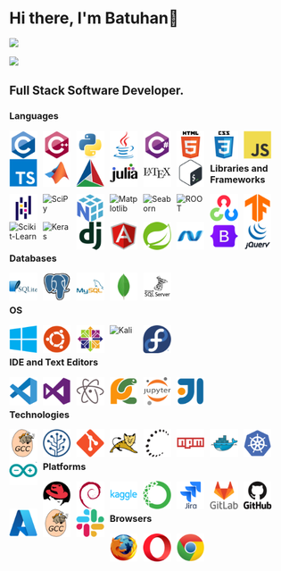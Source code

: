 # Hi there, I'm Batuhan👋 
![](https://komarev.com/ghpvc/?username=ctolon)

<img src="https://github-readme-stats.vercel.app/api?username=ctolon&&show_icons=true&title_color=#263238&icon_color=bb2acf&text_color=#263238&bg_color=#CFD8DC">

## Full Stack Software Developer.

### Languages
<img align="left" alt="C" width="50px" src="https://github.com/devicons/devicon/blob/master/icons/c/c-original.svg" style="padding-right:10px;" />
<img align="left" alt="C++" width="50px" src="https://github.com/devicons/devicon/blob/master/icons/cplusplus/cplusplus-original.svg" style="padding-right:10px;" />
<img align="left" alt="Python" width="50px" src="https://github.com/devicons/devicon/blob/master/icons/python/python-original.svg" style="padding-right:10px;" />
<img align="left" alt="Java" width="50px" src="https://github.com/devicons/devicon/blob/master/icons/java/java-original.svg" style="padding-right:10px;" />
<img align="left" alt="C#" width="50px" src="https://github.com/devicons/devicon/blob/master/icons/csharp/csharp-original.svg" style="padding-right:10px;" />
<img align="left" alt="HTML" width="50px" src="https://github.com/devicons/devicon/blob/master/icons/html5/html5-original-wordmark.svg" style="padding-right:10px;" />
<img align="left" alt="CSS" width="50px" src="https://github.com/devicons/devicon/blob/master/icons/css3/css3-original-wordmark.svg" style="padding-right:10px;" />
<img align="left" alt="Javascript" width="50px" src="https://github.com/devicons/devicon/blob/master/icons/javascript/javascript-original.svg" style="padding-right:10px;" />
<img align="left" alt="TypeScript" width="50px" src="https://github.com/devicons/devicon/blob/master/icons/typescript/typescript-original.svg" style="padding-right:10px;" />
<img align="left" alt="MATLAB" width="50px" src="https://github.com/devicons/devicon/blob/master/icons/matlab/matlab-original.svg" style="padding-right:10px;" />
<img align="left" alt="CMake" width="50px" src="https://github.com/devicons/devicon/blob/master/icons/cmake/cmake-original.svg" style="padding-right:10px;" />
<img align="left" alt="Julia" width="50px" src="https://github.com/devicons/devicon/blob/master/icons/julia/julia-original-wordmark.svg" style="padding-right:10px;" />
<img align="left" alt="LaTeX" width="50px" src="https://github.com/devicons/devicon/blob/master/icons/latex/latex-original.svg" style="padding-right:10px;" />
<img align="left" alt="Bash" width="50px" src="https://github.com/devicons/devicon/blob/master/icons/bash/bash-original.svg" style="padding-right:10px;" />

<br/><br/>

### Libraries and Frameworks
<img align="left" alt="Pandas" width="50px" src="https://github.com/devicons/devicon/blob/master/icons/pandas/pandas-original.svg" style="padding-right:10px;" />
<img align="left" alt="SciPy" width="50px" src="https://upload.wikimedia.org/wikipedia/commons/b/b2/SCIPY_2.svg" style="padding-right:10px;" />
<img align="left" alt="Numpy" width="50px" src="https://github.com/devicons/devicon/blob/master/icons/numpy/numpy-original.svg" style="padding-right:10px;" />
<img align="left" alt="Matplotlib" width="50px" src="https://upload.wikimedia.org/wikipedia/commons/8/84/Matplotlib_icon.svg" style="padding-right:10px;" />
<img align="left" alt="Seaborn" width="50px" src="https://seaborn.pydata.org/_images/logo-mark-lightbg.svg" style="padding-right:10px;" />
<img align="left" alt="ROOT" width="50px" src="https://root.cern/img/logos/ROOT_Logo/misc/generic-logo-cyan-512.png" style="padding-right:10px;" />
<img align="left" alt="OpenCv" width="50px" src="https://github.com/devicons/devicon/blob/master/icons/opencv/opencv-original.svg" style="padding-right:10px;" />
<img align="left" alt="Tensorflow" width="50px" src="https://github.com/devicons/devicon/blob/master/icons/tensorflow/tensorflow-original.svg" style="padding-right:10px;" />
<img align="left" alt="Scikit-Learn" width="50px" src="https://upload.wikimedia.org/wikipedia/commons/thumb/0/05/Scikit_learn_logo_small.svg/1200px-Scikit_learn_logo_small.svg.png" style="padding-right:10px;" />
<img align="left" alt="Keras" width="50px" src="https://upload.wikimedia.org/wikipedia/commons/a/ae/Keras_logo.svg" style="padding-right:10px;" />
<img align="left" alt="Django" width="50px" src="https://github.com/devicons/devicon/blob/master/icons/django/django-plain.svg" style="padding-right:10px;" />
<img align="left" alt="Angular" width="50px" src="https://github.com/devicons/devicon/blob/master/icons/angularjs/angularjs-original.svg" style="padding-right:10px;" />
<img align="left" alt="Spring" width="50px" src="https://github.com/devicons/devicon/blob/master/icons/spring/spring-original.svg" style="padding-right:10px;" />
<img align="left" alt="dotnet" width="50px" src="https://github.com/devicons/devicon/blob/master/icons/dot-net/dot-net-original.svg" style="padding-right:10px;" />
<br/><br/>
<img align="left" alt="boostrap" width="50px" src="https://github.com/devicons/devicon/blob/master/icons/bootstrap/bootstrap-original.svg" style="padding-right:10px;" />
<img align="left" alt="jquery" width="50px" src="https://github.com/devicons/devicon/blob/master/icons/jquery/jquery-original-wordmark.svg" style="padding-right:10px;" />

<br/><br/>

### Databases
<img align="left" alt="SQLite" width="50px" src="https://github.com/devicons/devicon/blob/master/icons/sqlite/sqlite-original-wordmark.svg" style="padding-right:10px;" />
<img align="left" alt="PostgreSQL" width="50px" src="https://github.com/devicons/devicon/blob/master/icons/postgresql/postgresql-original.svg" style="padding-right:10px;" />
<img align="left" alt="MySQL" width="50px" src="https://github.com/devicons/devicon/blob/master/icons/mysql/mysql-original-wordmark.svg" style="padding-right:10px;" />
<img align="left" alt="MongoDB" width="50px" src="https://github.com/devicons/devicon/blob/master/icons/mongodb/mongodb-original.svg" style="padding-right:10px;" />
<img align="left" alt="MSSQL" width="50px" src="https://github.com/devicons/devicon/blob/master/icons/microsoftsqlserver/microsoftsqlserver-plain-wordmark.svg" style="padding-right:10px;" />

<br/><br/>

### OS
<img align="left" alt="Windows" width="50px" src="https://github.com/devicons/devicon/blob/master/icons/windows8/windows8-original.svg" style="padding-right:10px;" />
<img align="left" alt="Ubuntu" width="50px" src="https://github.com/devicons/devicon/blob/master/icons/ubuntu/ubuntu-plain.svg" style="padding-right:10px;" />
<img align="left" alt="CentOS" width="50px" src="https://github.com/devicons/devicon/blob/master/icons/centos/centos-original.svg" style="padding-right:10px;" />
<img align="left" alt="Kali" width="50px" src="https://upload.wikimedia.org/wikipedia/commons/2/2b/Kali-dragon-icon.svg" style="padding-right:10px;" />
<img align="left" alt="Fedora" width="50px" src="https://github.com/devicons/devicon/blob/master/icons/fedora/fedora-original.svg" style="padding-right:10px;" />

<br/><br/>

### IDE and Text Editors
<img align="left" alt="VsCode" width="50px" src="https://github.com/devicons/devicon/blob/master/icons/vscode/vscode-original.svg" style="padding-right:10px;" />
<img align="left" alt="VStudio" width="50px" src="https://github.com/devicons/devicon/blob/master/icons/visualstudio/visualstudio-plain.svg" style="padding-right:10px;" />
<img align="left" alt="Atom" width="50px" src="https://github.com/devicons/devicon/blob/master/icons/atom/atom-original.svg" style="padding-right:10px;" />
<img align="left" alt="PyCharm" width="50px" src="https://github.com/devicons/devicon/blob/master/icons/pycharm/pycharm-original.svg" style="padding-right:10px;" />
<img align="left" alt="Jupyter Notebook" width="50px" src="https://github.com/devicons/devicon/blob/master/icons/jupyter/jupyter-original-wordmark.svg" style="padding-right:10px;" />
<img align="left" alt="intellij" width="50px" src="https://github.com/devicons/devicon/blob/master/icons/intellij/intellij-original.svg" style="padding-right:10px;" />

<br/><br/>

### Technologies
<img align="left" alt="GCC" width="50px" src="https://github.com/devicons/devicon/blob/master/icons/gcc/gcc-original.svg" style="padding-right:10px;" />
<img align="left" alt="SourceTree" width="50px" src="https://github.com/devicons/devicon/blob/master/icons/sourcetree/sourcetree-original.svg" style="padding-right:10px;" />
<img align="left" alt="Git" width="50px" src="https://github.com/devicons/devicon/blob/master/icons/git/git-original.svg" style="padding-right:10px;" />
<img align="left" alt="Tomcat" width="50px" src="https://github.com/devicons/devicon/blob/master/icons/tomcat/tomcat-original.svg" style="padding-right:10px;" />
<img align="left" alt="ssh" width="50px" src="https://github.com/devicons/devicon/blob/master/icons/ssh/ssh-original.svg" style="padding-right:10px;" />
<img align="left" alt="npm" width="50px" src="https://github.com/devicons/devicon/blob/master/icons/npm/npm-original-wordmark.svg" style="padding-right:10px;" />
<img align="left" alt="Docker" width="50px" src="https://github.com/devicons/devicon/blob/master/icons/docker/docker-original.svg" style="padding-right:10px;" />
<img align="left" alt="Kubernetes" width="50px" src="https://github.com/devicons/devicon/blob/master/icons/kubernetes/kubernetes-plain.svg" style="padding-right:10px;" />
<img align="left" alt="Arduino" width="50px" src="https://github.com/devicons/devicon/blob/master/icons/arduino/arduino-original.svg" style="padding-right:10px;" />



<br/><br/>

### Platforms
<img align="left" alt="Redhat" width="50px" src="https://github.com/devicons/devicon/blob/master/icons/redhat/redhat-original.svg" style="padding-right:10px;" />
<img align="left" alt="Debian" width="50px" src="https://github.com/devicons/devicon/blob/master/icons/debian/debian-original.svg" style="padding-right:10px;" />
<img align="left" alt="Kaggle" width="50px" src="https://github.com/devicons/devicon/blob/master/icons/kaggle/kaggle-original-wordmark.svg" style="padding-right:10px;" />
<img align="left" alt="Anaconda" width="50px" src="https://github.com/devicons/devicon/blob/master/icons/anaconda/anaconda-original.svg" style="padding-right:10px;" />
<img align="left" alt="Jira" width="50px" src="https://github.com/devicons/devicon/blob/master/icons/jira/jira-original-wordmark.svg" style="padding-right:10px;" />
<img align="left" alt="Gitlab" width="50px" src="https://github.com/devicons/devicon/blob/master/icons/gitlab/gitlab-original-wordmark.svg" style="padding-right:10px;" />
<img align="left" alt="Github" width="50px" src="https://github.com/devicons/devicon/blob/master/icons/github/github-original-wordmark.svg" style="padding-right:10px;" />
<img align="left" alt="Azure" width="50px" src="https://github.com/devicons/devicon/blob/master/icons/azure/azure-original.svg" style="padding-right:10px;" />
<img align="left" alt="GCC" width="50px" src="https://github.com/devicons/devicon/blob/master/icons/gcc/gcc-original.svg" style="padding-right:10px;" />
<img align="left" alt="Slack" width="50px" src="https://github.com/devicons/devicon/blob/master/icons/slack/slack-original.svg" style="padding-right:10px;" />

<br/><br/>

### Browsers
<img align="left" alt="Firefox" width="50px" src="https://github.com/devicons/devicon/blob/master/icons/firefox/firefox-original.svg" style="padding-right:10px;" />
<img align="left" alt="Chrome" width="50px" src="https://github.com/devicons/devicon/blob/master/icons/opera/opera-original.svg" style="padding-right:10px;" />
<img align="left" alt="Opera" width="50px" src="https://github.com/devicons/devicon/blob/master/icons/chrome/chrome-original.svg" style="padding-right:10px;" />
